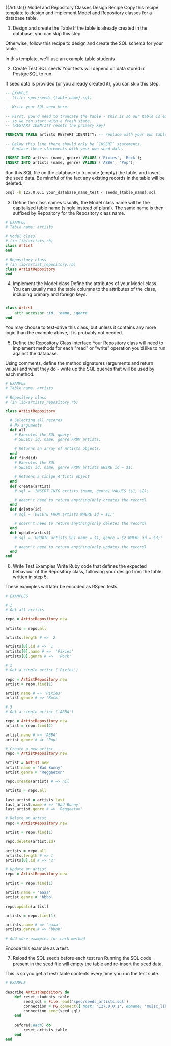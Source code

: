 {{Artists}} Model and Repository Classes Design Recipe
Copy this recipe template to design and implement Model and Repository classes for a database table.

1. Design and create the Table
If the table is already created in the database, you can skip this step.

Otherwise, follow this recipe to design and create the SQL schema for your table.

In this template, we'll use an example table students

2. Create Test SQL seeds
Your tests will depend on data stored in PostgreSQL to run.

If seed data is provided (or you already created it), you can skip this step.
 
 ```sql
-- EXAMPLE
-- (file: spec/seeds_{table_name}.sql)

-- Write your SQL seed here. 

-- First, you'd need to truncate the table - this is so our table is emptied between each test run,
-- so we can start with a fresh state.
-- (RESTART IDENTITY resets the primary key)

TRUNCATE TABLE artists RESTART IDENTITY; -- replace with your own table name.

-- Below this line there should only be `INSERT` statements.
-- Replace these statements with your own seed data.

INSERT INTO artists (name, genre) VALUES ('Pixies', 'Rock');
INSERT INTO artists (name, genre) VALUES ('ABBA', 'Pop');
```

Run this SQL file on the database to truncate (empty) the table, and insert the seed data. Be mindful of the fact any existing records in the table will be deleted.

```bash
psql -h 127.0.0.1 your_database_name_test < seeds_{table_name}.sql
```
3. Define the class names
Usually, the Model class name will be the capitalised table name (single instead of plural). The same name is then suffixed by Repository for the Repository class name.

```ruby
# EXAMPLE
# Table name: artists

# Model class
# (in lib/artists.rb)
class Artist
end

# Repository class
# (in lib/artist_repository.rb)
class ArtistRepository
end
```

4. Implement the Model class
Define the attributes of your Model class. You can usually map the table columns to the attributes of the class, including primary and foreign keys.

```ruby

class Artist
    attr_accessor :id, :name, :genre 
end
```

You may choose to test-drive this class, but unless it contains any more logic than the example above, it is probably not needed.

5. Define the Repository Class interface
Your Repository class will need to implement methods for each "read" or "write" operation you'd like to run against the database.

Using comments, define the method signatures (arguments and return value) and what they do - write up the SQL queries that will be used by each method.

```ruby
# EXAMPLE
# Table name: artists

# Repository class
# (in lib/artists_repository.rb)

class ArtistRepository

  # Selecting all records
  # No arguments
  def all
    # Executes the SQL query:
    # SELECT id, name, genre FROM artists;

    # Returns an array of Artists objects.
  end
  def find(id)
    # Executes the SQL
    # SELECT id, name, genre FROM artists WHERE id = $1;

    # Retuens a sinlge Artists object
  end
  def create(artist)
    # sql = 'INSERT INTO artists (name, genre) VALUES ($1, $2);'

    # doesn't need to return anything(only creates the record)
  end
  def delete(id)
    # sql = 'DELETE FROM artists WHERE id = $1;'

    # doesn't need to return anything(only deletes the record)
  end
  def update(artist)
    # sql = 'UPDATE artists SET name = $1, genre = $2 WHERE id = $3;'

    # doesn't need to return anything(only updates the record)
  end
end
```

6. Write Test Examples
Write Ruby code that defines the expected behaviour of the Repository class, following your design from the table written in step 5.

These examples will later be encoded as RSpec tests.

```ruby
# EXAMPLES

# 1
# Get all artists

repo = ArtistRepository.new

artists = repo.all

artists.length # =>  2

artists[0].id # =>  1
artists[0].name # =>  'Pixies'
artists[0].genre # =>  'Rock'

# 2
# Get a single artist ('Pixies')

repo = ArtistRepository.new
artist = repo.find(1)

artist.name # => 'Pixies'
artist.genre # => 'Rock'

# 3
# Get a single artist ('ABBA')

repo = ArtistRepository.new
artist = repo.find(2)

artist.name # => 'ABBA'
artist.genre # => 'Pop'

# Create a new artist
repo = ArtistRepository.new

artist = Artist.new
artist.name = 'Bad Bunny'
artist.genre = 'Reggaeton'

repo.create(artist) # => nil

artists = repo.all

last_artist = artists.last
last_artist.name # => 'Bad Bunny'
last_artist.genre # => 'Reggeaton'

# Delete an artist
repo = ArtistRepository.new

artist = repo.find(1)

repo.delete(artist.id)

artists = repo.all
artists.length # => 1
artists[0].id # => '2'

# Update an artist
repo = ArtistRepository.new

artist = repo.find(1)

artist.name = 'aaaa'
artist.genre = 'bbbb'

repo.update(artist)

artists = repo.find(1)

artists.name # => 'aaaa'
artists.genre # => 'bbbb'

# Add more examples for each method
```

Encode this example as a test.

7. Reload the SQL seeds before each test run
Running the SQL code present in the seed file will empty the table and re-insert the seed data.

This is so you get a fresh table contents every time you run the test suite.

```ruby
# EXAMPLE

describe ArtistRepository do
    def reset_students_table
        seed_sql = File.read('spec/seeds_artists.sql')
        connection = PG.connect({ host: '127.0.0.1', dbname: 'muisc_library_test' })
        connection.exec(seed_sql)
    end
    
    before(:each) do 
        reset_artists_table
    end
end
```